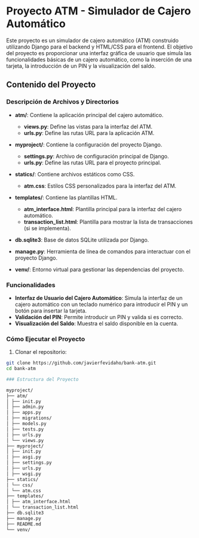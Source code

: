 # Proyecto ATM - Simulador de Cajero Automático

Este proyecto es un simulador de cajero automático (ATM) construido utilizando Django para el backend y HTML/CSS para el frontend. 
El objetivo del proyecto es proporcionar una interfaz gráfica de usuario que simula las funcionalidades básicas de un cajero automático, 
como la inserción de una tarjeta, la introducción de un PIN y la visualización del saldo.

## Contenido del Proyecto


### Descripción de Archivos y Directorios

- **atm/**: Contiene la aplicación principal del cajero automático.
  - **views.py**: Define las vistas para la interfaz del ATM.
  - **urls.py**: Define las rutas URL para la aplicación ATM.

- **myproject/**: Contiene la configuración del proyecto Django.
  - **settings.py**: Archivo de configuración principal de Django.
  - **urls.py**: Define las rutas URL para el proyecto principal.

- **statics/**: Contiene archivos estáticos como CSS.
  - **atm.css**: Estilos CSS personalizados para la interfaz del ATM.

- **templates/**: Contiene las plantillas HTML.
  - **atm_interface.html**: Plantilla principal para la interfaz del cajero automático.
  - **transaction_list.html**: Plantilla para mostrar la lista de transacciones (si se implementa).

- **db.sqlite3**: Base de datos SQLite utilizada por Django.

- **manage.py**: Herramienta de línea de comandos para interactuar con el proyecto Django.

- **venv/**: Entorno virtual para gestionar las dependencias del proyecto.

### Funcionalidades

- **Interfaz de Usuario del Cajero Automático**: Simula la interfaz de un cajero automático con un teclado numérico para introducir el PIN y un botón para insertar la tarjeta.
- **Validación del PIN**: Permite introducir un PIN y valida si es correcto.
- **Visualización del Saldo**: Muestra el saldo disponible en la cuenta.

### Cómo Ejecutar el Proyecto

1. Clonar el repositorio:

```sh
git clone https://github.com/javierfevidaho/bank-atm.git
cd bank-atm

### Estructura del Proyecto

myproject/
├── atm/
│ ├── init.py
│ ├── admin.py
│ ├── apps.py
│ ├── migrations/
│ ├── models.py
│ ├── tests.py
│ ├── urls.py
│ └── views.py
├── myproject/
│ ├── init.py
│ ├── asgi.py
│ ├── settings.py
│ ├── urls.py
│ ├── wsgi.py
├── statics/
│ └── css/
│ └── atm.css
├── templates/
│ ├── atm_interface.html
│ └── transaction_list.html
├── db.sqlite3
├── manage.py
├── README.md
└── venv/
